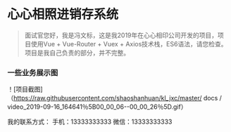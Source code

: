 # 心心相照进销存系统

> 面试官您好，我是冯文标，这是我2019年在心心相印公司开发的项目，项目使用Vue + Vue-Router + Vuex + Axios技术栈，ES6语法，请您检查。项目是我自己负责的部分，并不完整。

### 一些业务展示图
！[项目截图]（https://raw.githubusercontent.com/shaoshanhuan/kl_jxc/master/ docs / video_2019-09-16_164641％5B00_00_06--00_00_26％5D.gif）

我的联系方式：
手机：13333333333
微信：13333333333
